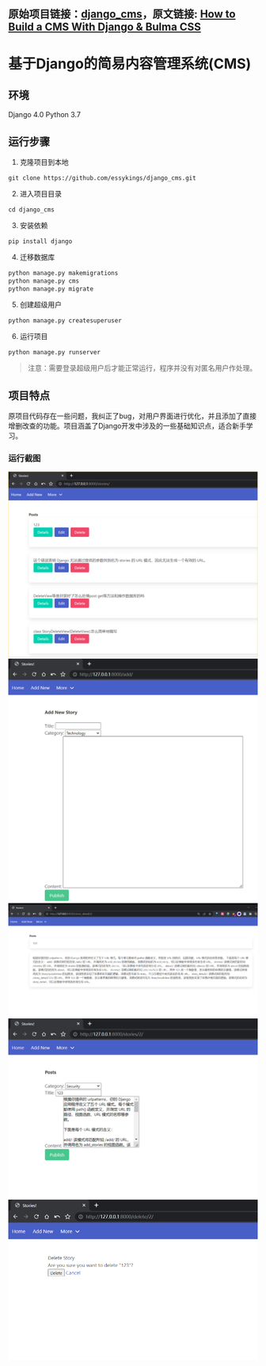 原始项目链接：[django_cms](https://github.com/essykings/django_cms)，原文链接: [How to Build a CMS With Django & Bulma CSS](https://python.plainenglish.io/how-to-build-a-cms-with-django-bulma-css-b76de3afa23f)
---
# 基于Django的简易内容管理系统(CMS)

## 环境
Django 4.0
Python 3.7

## 运行步骤
1. 克隆项目到本地
```
git clone https://github.com/essykings/django_cms.git
```
2. 进入项目目录
```
cd django_cms
```
3. 安装依赖
```
pip install django
```
4. 迁移数据库
```
python manage.py makemigrations
python manage.py cms
python manage.py migrate
```
5. 创建超级用户
```
python manage.py createsuperuser
```
6. 运行项目
```
python manage.py runserver
```

> 注意：需要登录超级用户后才能正常运行，程序并没有对匿名用户作处理。


## 项目特点
原项目代码存在一些问题，我纠正了bug，对用户界面进行优化，并且添加了直接增删改查的功能。项目涵盖了Django开发中涉及的一些基础知识点，适合新手学习。

### 运行截图
![](imgs/1.png)
![](imgs/2.png)
![](imgs/3.png)
![](imgs/4.png)
![](imgs/5.png)





